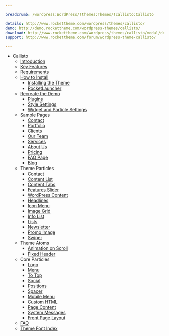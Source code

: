```yaml
---

breadcrumb: /wordpress:WordPress/!themes:Themes/!callisto:Callisto

details: http://www.rockettheme.com/wordpress/themes/callisto/
demo: http://demo.rockettheme.com/wordpress-themes/callisto/
download: http://www.rockettheme.com/wordpress/themes/callisto/modal/downloads
support: http://www.rockettheme.com/forum/wordpress-theme-callisto/

---
```


* Callisto
    * [Introduction]()
    * [Key Features](INDEX.md#key-features)
    * [Requirements](INDEX.md#requirements)
    * [How to Install](../../start/themes.md#how-to-install)
        * [Installing the Theme](http://docs.gantry.org/gantry5/basics/installation#installing-a-gantry-theme)
        * [RocketLauncher](../../start/rocketlauncher.md)
    * [Recreate the Demo](demo.md)
        * [Plugins](demo.md#recommended-plugins)
        * [Style Settings](#style-settings)
        * [Widget and Particle Settings](demo.md#widget-and-particle-settings)
    + Sample Pages
        + [Contact](contact.md)
        + [Portfolio](portfolio.md)
        + [Clients](clients.md)
        + [Our Team](ourteam.md)
        + [Services](services.md)
        + [About Us](aboutus.md)
        + [Pricing](pricing.md)
        + [FAQ Page](faqpage.md)
        + [Blog](blog.md)
    * Theme Particles
        - [Contact](particle_contact.md)
        - [Content List](particle_contentlist.md)
        - [Content Tabs](particle_contenttabs.md)
        - [Features Slider](particle_featuresslider.md)
        - [WordPress Content](particle_wordpress.md)
        - [Headlines](particle_headlines.md)
        - [Icon Menu](particle_iconmenu.md)
        - [Image Grid](particle_image.md)
        - [Info List](particle_info.md)
        - [Lists](particle_lists.md)
        - [Newsletter](particle_newsletter.md)
        - [Promo Image](particle_promoimage.md)
        - [Swiper](particle_swiper.md)
    * Theme Atoms
        - [Animation on Scroll](atom_aos.md) 
        - [Fixed Header](atom_fixedheader.md)
    * Core Particles 
        - [Logo](http://docs.gantry.org/gantry5/particles/logo)
        - [Menu](http://docs.gantry.org/gantry5/particles/menu-control)
        - [To Top](http://docs.gantry.org/gantry5/particles/to-top)
        - [Social](http://docs.gantry.org/gantry5/particles/social)
        - [Positions](http://docs.gantry.org/gantry5/particles/position)
        - [Spacer](http://docs.gantry.org/gantry5/particles/spacer)
        - [Mobile Menu](http://docs.gantry.org/gantry5/particles/mobile-menu)
        - [Custom HTML](http://docs.gantry.org/gantry5/particles/custom-html)
        - [Page Content](http://docs.gantry.org/gantry5/particles/page-content)
        - [System Messages](http://docs.gantry.org/gantry5/particles/system-messages)
        * [Front Page Layout](layout.md)
    * [FAQ](faq.md)
    * [Theme Font Index](../../../technical_tips/general/font_index.md)
